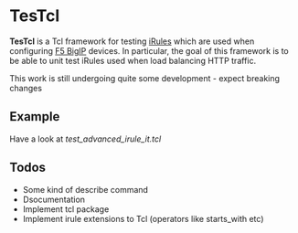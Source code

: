 # TesTcl

**TesTcl** is a Tcl framework for testing [iRules](https://devcentral.f5.com/HotTopics/iRules/tabid/1082202/Default.aspx) which 
are used when configuring [F5 BigIP](http://www.f5.com/products/big-ip/) devices.
In particular, the goal of this framework is to be able to unit test iRules used when load balancing HTTP traffic.

This work is still undergoing quite some development - expect breaking changes

## Example

Have a look at _test_advanced_irule_it.tcl_ 

## Todos

- Some kind of describe command
- Dsocumentation
- Implement tcl package
- Implement irule extensions to Tcl (operators like starts_with etc)

